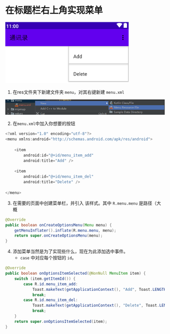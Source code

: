 # 在标题栏右上角实现菜单



![image-20211111000944256](右上角菜单.assets\image-20211111000944256.png)



1. 在res文件夹下新建文件夹 `menu`，对其右键新建 `menu.xml`

![image-20211111001045355](右上角菜单.assets\image-20211111001045355.png)

2. 在`menu.xml`中加入你想要的按钮

```java
<?xml version="1.0" encoding="utf-8"?>
<menu xmlns:android="http://schemas.android.com/apk/res/android">

    <item
        android:id="@+id/menu_item_add"
        android:title="Add" />

    <item
        android:id="@+id/menu_item_del"
        android:title="Delete" />

</menu>
```

3. 在需要的页面中创建菜单栏，并引入 该样式。其中 `R.menu.menu` 是路径（大概

```java
@Override
public boolean onCreateOptionsMenu(Menu menu) {
    getMenuInflater().inflate(R.menu.menu, menu);
    return super.onCreateOptionsMenu(menu);
}
```

4. 添加菜单当然是为了实现些什么，现在为此添加选中事件。
    - `case` 中对应每个按钮的 `id`。

```java
@Override
public boolean onOptionsItemSelected(@NonNull MenuItem item) {
    switch (item.getItemId()) {
        case R.id.menu_item_add:
            Toast.makeText(getApplicationContext(), "Add", Toast.LENGTH_SHORT).show();
            break;
        case R.id.menu_item_del:
            Toast.makeText(getApplicationContext(), "Delete", Toast.LENGTH_SHORT).show();
            break;
    }
    return super.onOptionsItemSelected(item);
}
```



